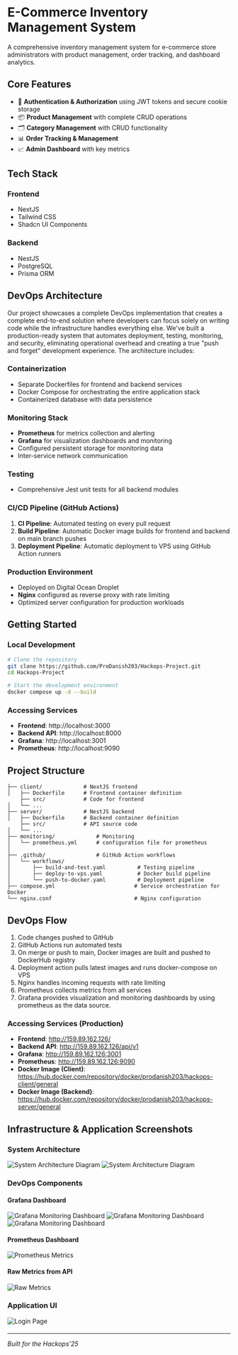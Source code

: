 # E-Commerce Inventory Management System

A comprehensive inventory management system for e-commerce store administrators with product management, order tracking, and dashboard analytics.

## Core Features

- 🔐 **Authentication & Authorization** using JWT tokens and secure cookie storage
- 📦 **Product Management** with complete CRUD operations
- 🗂️ **Category Management** with CRUD functionality
- 📊 **Order Tracking & Management**
- 📈 **Admin Dashboard** with key metrics

## Tech Stack

### Frontend

- NextJS
- Tailwind CSS
- Shadcn UI Components

### Backend

- NestJS
- PostgreSQL
- Prisma ORM

## DevOps Architecture

Our project showcases a complete DevOps implementation that creates a complete end-to-end solution where developers can focus solely on writing code while the infrastructure handles everything else. We've built a production-ready system that automates deployment, testing, monitoring, and security, eliminating operational overhead and creating a true "push and forget" development experience. The architecture includes:

### Containerization

- Separate Dockerfiles for frontend and backend services
- Docker Compose for orchestrating the entire application stack
- Containerized database with data persistence

### Monitoring Stack

- **Prometheus** for metrics collection and alerting
- **Grafana** for visualization dashboards and monitoring
- Configured persistent storage for monitoring data
- Inter-service network communication

### Testing

- Comprehensive Jest unit tests for all backend modules

### CI/CD Pipeline (GitHub Actions)

1. **CI Pipeline**: Automated testing on every pull request
2. **Build Pipeline**: Automatic Docker image builds for frontend and backend on main branch pushes
3. **Deployment Pipeline**: Automatic deployment to VPS using GitHub Action runners

### Production Environment

- Deployed on Digital Ocean Droplet
- **Nginx** configured as reverse proxy with rate limiting
- Optimized server configuration for production workloads

## Getting Started

### Local Development

```bash
# Clone the repository
git clone https://github.com/ProDanish203/Hackops-Project.git
cd Hackops-Project

# Start the development environment
docker compose up -d --build
```

### Accessing Services

- **Frontend**: http://localhost:3000
- **Backend API**: http://localhost:8000
- **Grafana**: http://localhost:3001
- **Prometheus**: http://localhost:9090

## Project Structure

```
├── client/             # NextJS frontend
│   ├── Dockerfile      # Frontend container definition
    ├── src/            # Code for frontend
│   └── ...
├── server/             # NestJS backend
│   ├── Dockerfile      # Backend container definition
    ├── src/            # API source code
│   └── ...
├── monitoring/             # Monitoring
│   └── prometheus.yml      # configuration file for prometheus
│
├── .github/                # GitHub Action workflows
│   └── workflows/
│       ├── build-and-test.yaml          # Testing pipeline
│       ├── deploy-to-vps.yaml           # Docker build pipeline
│       └── push-to-docker.yaml          # Deployment pipeline
├── compose.yml                         # Service orchestration for Docker
└── nginx.conf                          # Nginx configuration
```

## DevOps Flow

1. Code changes pushed to GitHub
2. GitHub Actions run automated tests
3. On merge or push to main, Docker images are built and pushed to DockerHub registry
4. Deployment action pulls latest images and runs docker-compose on VPS
5. Nginx handles incoming requests with rate limiting
6. Prometheus collects metrics from all services
7. Grafana provides visualization and monitoring dashboards by using prometheus as the data source.

### Accessing Services (Production)

- **Frontend**: http://159.89.162.126/
- **Backend API**: http://159.89.162.126/api/v1
- **Grafana**: http://159.89.162.126:3001
- **Prometheus**: http://159.89.162.126:9090
- **Docker Image (Client)**: https://hub.docker.com/repository/docker/prodanish203/hackops-client/general
- **Docker Image (Backend)**: https://hub.docker.com/repository/docker/prodanish203/hackops-server/general

## Infrastructure & Application Screenshots

### System Architecture

![System Architecture Diagram](./images/infra.png)
![System Architecture Diagram](./images/infra2.png)

### DevOps Components
#### Grafana Dashboard
![Grafana Monitoring Dashboard](./images/dashboard-1.png)
![Grafana Monitoring Dashboard](./images/dashboard-2.png)
![Grafana Monitoring Dashboard](./images/dashboard-3.png)
#### Prometheus Dashboard
![Prometheus Metrics](./images/prometheus-dashboard.png)
#### Raw Metrics from API
![Raw Metrics](./images/raw-metrics.png)

<!-- ![CI/CD Pipeline](./images/pipeline.png) -->

### Application UI

![Login Page](./images/login-page.png)

####

---

_Built for the Hackops'25_
